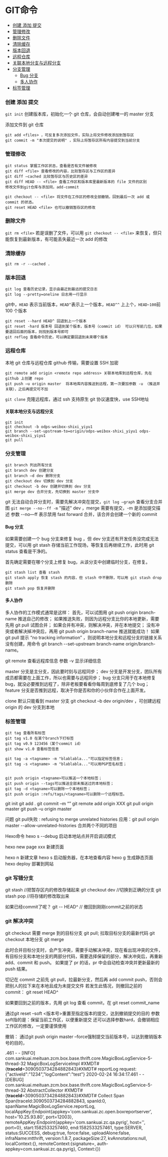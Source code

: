 # GIT命令
<!-- GFM-TOC -->
* [创建 添加 提交](#创建-添加-提交)
* [管理修改](#管理修改)
* [删除文件](#删除文件)
* [清除缓存](#清除缓存)
* [版本回退](#版本回退)
* [远程仓库](#远程仓库)
* [关联本地分支与远程分支](#关联本地分支与远程分支)
* [分支管理](#分支管理)
	* [Bug 分支](#bug-分支)
	* [多人协作](#多人协作)
* [标签管理](#标签管理)
<!-- GFM-TOC -->

### 创建 添加 提交
`git init` 创建版本库，初始化一个 git 仓库，会自动创建唯一的 master 分支

添加文件到 git 仓库
```
git add <files> ，可反复多次添加文件，实际上将文件修改添加到暂存区
git commit -m "本次提交的说明" ，实际上将暂存区所有内容提交到当前分支
```

### 管理修改
```
git status 掌握工作区状态，查看是否有文件被修改
git diff <file> 查看修改的内容，比较暂存区与工作区的差异
git diff –cached 比较暂存区与历史区的差异
git diff HEAD -- <file> 查看工作区和版本库里最新版本的 file 文件的区别
修改文件到git仓库与添加同，add-commit

git checkout -- <file> 将文件在工作区的修改全部撤销，回到最后一次 add 或 commit 的状态。
git reset HEAD <file> 也可以撤销暂存区的修改
```

### 删除文件
`git rm <file>` 
若是误删了文件，可以用 `git checkout -- <file>` 来恢复，但只能恢复到最新版本，有可能丢失最近一次 add 的修改

### 清除缓存
`git rm -r --cached .`

### 版本回退
```
git log 查看历史记录，显示由最近到最远的提交日志
git log --pretty=oneline 日志用一行显示
```

git中，`HEAD` 表示当前版本，`HEAD^`表示上一个版本，`HEAD^^` 上上个，`HEAD~100`前 100 个版本
```
git reset --hard HEAD^ 回退到上一个版本
git reset -hard 版本号 回退到某个版本，版本号（commit id） 可以只写前几位，如果要退回后面的版本，则找到版本号即可
git reflog 查看命令历史，可以确定要回退到未来哪个版本
```

### 远程仓库
本地 git 仓库与远程仓库 github 传输，需要设置 SSH 加密

```
git remote add origin <remote repo address> 关联本地库到远程仓库，先在 github 上创建 repo
git push –u origin master  将本地库内容推送到远程，第一次要加参数 -u （推送并关联），之后再提交可不加
```

`git clone` 克隆远程库，通过 ssh 支持原生 git 协议速度快，use SSH地址

#### 关联本地分支与远程分支
```
git init
git checkout -b odps-weibox-shixi_yiyu1
git branch --set-upstream-to=origin/odps-weibox-shixi_yiyu1 odps-weibox-shixi_yiyu1
git pull
```

### 分支管理
```
git branch 列出所有分支
git branch dev 创建分支
git branch –d dev 删除分支
git checkout dev 切换到 dev 分支
git checkout -b dev 创建并切换到 dev 分支
git merge dev 合并分支，先切换到 master 分支中
```

git 无法自动合并分支时，需要先解决冲突在提交，`git log –graph` 查看分支合并图
`git merge --no--ff -m` "描述" dev ，merge 需要有提交，-m 是添加提交描述 
参数 --no—ff 表示禁用 fast forward 合并，该合并会创建一个新的 commit

#### Bug 分支
如果需要创建一个 bug 分支来修复 bug ，但 dev 分支还有开发任务没完成无法提交，可以用 git stash 存储当前工作现场，等恢复后再继续工作，此时用 git status 查看是干净的。

首先确定需要在哪个分支上修复 bug，从该分支中创建临时分支，在修复。
```
git stash list 查看 stash
git stash apply 恢复 stash 的内容，但 stash 中不删除，可以用 git stash drop 删除
git stash pop 恢复并删除
```

#### 多人协作
多人协作的工作模式通常是这样：
首先，可以试图用 git push origin branch-name 推送自己的修改；
如果推送失败，则因为远程分支比你的本地更新，需要先用 git pull 试图合并；
如果合并有冲突，则解决冲突，并在本地提交；
没有冲突或者解决掉冲突后，再用 git push origin branch-name 推送就能成功！
如果 git pull 提示 “no tracking information” ，则说明本地分支和远程分支的链接关系没有创建，用命令 git branch --set-upstream branch-name origin/branch-name。

git remote 查看远程库信息 参数 -v 显示详细信息

master 分支是主分支，因此要时刻与远程同步；
dev 分支是开发分支，团队所有成员都需要在上面工作，所以也需要与远程同步；
bug 分支只用于在本地修复 bug，就没必要推到远程了，除非老板要看看你每周到底修复了几个 bug；
feature 分支是否推到远程，取决于你是否和你的小伙伴合作在上面开发。

clone 默认只能看到 master 分支
git checkout –b dev origin/dev ，可创建远程 origin 的 dev 分支到本地

### 标签管理
```
git tag 查看所有标签
git tag v1.0 在某个branch下打标签
git tag v0.9 123456（某个commit id）
git show v1.0 查看标签信息

git tag -a <tagname> -m "blablabla..."可以指定标签信息；
git tag -s <tagname> -m "blablabla..."可以用PGP签名标签；


git push origin <tagname>可以推送一个本地标签；
git push origin --tags可以推送全部未推送过的本地标签；
git tag -d <tagname>可以删除一个本地标签；
git push origin :refs/tags/<tagname>可以删除一个远程标签。
```


git init
git add .
git commit –m  “”
git remote add origin XXX
git pull origin master
git push –u origin master

问题
git pull失败 : refusing to merge unrelated histories
应用：git pull origin master --allow-unrelated-histories 合并两个不同的项目

Hexo命令
hexo s --debug 启动本地站点并开启调试模式

hexo new page xxx 新建页面

hexo n <filename> 新建文章
hexo s 启动服务器，在本地查看内容
hexo g 生成静态页面
hexo deploy 部署到网站


### git 写错分支
git stash                    //把暂存区内的修改存储起来
git checkout dev             //切换到正确的分支
git stash pop                //将存储的修改取出来

如果已经commit了呢？
git -- HEAD^              // 撤回到刚刚commit之前的状态

### git 解决冲突
git checkout 需要 merge 到的目标分支
git pull;  拉取目标分支的最新代码
git checkout 本地分支
git merge

此时合并目标分支时，会产生冲突，需要手动解决冲突，现在看出现冲突的文件，有目标分支和本地分支的两部分代码，需要选择保留的部分，解决冲突后，再重新 add、commit 和 push。
如果提了 pr 的话，pr 中会自动检查冲突并更新最新的 push 结果。

切记在 commit 之前先 git pull，拉最新分支，然后再 add commit push，否则会把别人的拉下来在本地且成为未提交文件
若发生此情况，则撤回之前的 commit： git reset HEAD^

如果要回到之前的版本，先用 git log 查看 commit，在 git reset commit_name

通过git reset –soft <版本号>重置至指定版本的提交，达到撤销提交的目的
参数soft指的是：保留当前工作区，以便重新提交
还可以选择参数hard，会撤销相应工作区的修改，一定要谨慎使用

撤销： 通过git push origin master –force强制提交当前版本号，以达到撤销版本号的目的，


.461 - - [INFO] com.sankuai.meituan.zcm.box.base.thrift.core.MagicBoxLogService-5-thread-32 MagicBoxLogServiceImpl #XMDT#{__traceId__=3090503734284882843}#XMDT# reportLog request:{"activeId":"1234","logContent":"test"}
2020-02-24 16:34:17.461 - - [DEBUG] com.sankuai.meituan.zcm.box.base.thrift.core.MagicBoxLogService-5-thread-32 AbstractCollector #XMDT#{__traceId__=3090503734284882843}#XMDT# Collect Span Span(traceId:3090503734284882843, spanId:0, spanName:MagicBoxLogService.reportLog, localAppKey:Endpoint{appkey='com.sankuai.zc.open.boxreportserver', host='10.25.93.80', port=12003}, remoteAppKey:Endpoint{appkey='com.sankuai.zc.qa.pyrig', host='', port=0}, start:1582533257460, end:1582533257461, type:SERVER, status:SUCCESS, debug:true, force:false, uploadAlone:false, infraName:mtthrift, version:1.8.7, packageSize:27, kvAnnotations:null, localContext:{}, remoteContext:{signature=, auth-appkey=com.sankuai.zc.qa.pyrig}, Context:{})